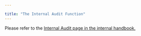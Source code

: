 ```yaml
---

title: "The Internal Audit Function"
---
```


Please refer to the [Internal Audit page in the internal handbook.](https://internal.gitlab.com/handbook/internal-audit/)




